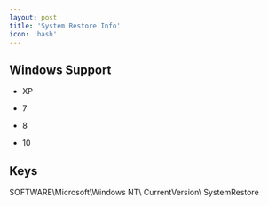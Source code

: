 ```yaml
---
layout: post
title: 'System Restore Info'
icon: 'hash'
---
```


## Windows Support

- XP

- 7

- 8

- 10



## Keys

SOFTWARE\Microsoft\Windows NT\ CurrentVersion\ SystemRestore

